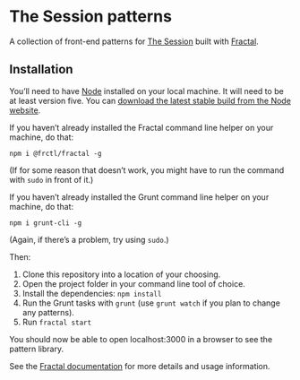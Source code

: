 # The Session patterns

A collection of front-end patterns for [The Session](https://thesession.org/) built with [Fractal](https://github.com/frctl/fractal/).

## Installation

You’ll need to have [Node](https://nodejs.org/) installed on your local machine. It will need to be at least version five. You can [download the latest stable build from the Node website](https://nodejs.org/).

If you haven’t already installed the Fractal command line helper on your machine, do that:

```shell
npm i @frctl/fractal -g
```

(If for some reason that doesn’t work, you might have to run the command with `sudo` in front of it.)

If you haven’t already installed the Grunt command line helper on your machine, do that:

```shell
npm i grunt-cli -g
```
(Again, if there’s a problem, try using `sudo`.)

Then:

1. Clone this repository into a location of your choosing.
2. Open the project folder in your command line tool of choice.
3. Install the dependencies: `npm install`
4. Run the Grunt tasks with `grunt` (use `grunt watch` if you plan to change any patterns).
5. Run `fractal start`

You should now be able to open localhost:3000 in a browser to see the pattern library.

See the [Fractal documentation](https://github.com/frctl/fractal/tree/master/docs) for more details and usage information.
